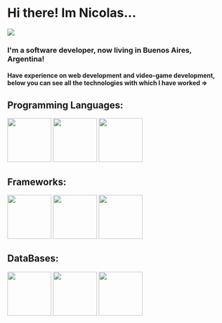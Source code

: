 <h1>Hi there! Im Nicolas...</h1>
<tr>

  ![](https://komarev.com/ghpvc/?username=redhard2021)

<h3>I'm a software developer, now living in Buenos Aires, Argentina!</h3>
<h4>Have experience on web development and video-game development, below you can see all the technologies with which I have worked =><h4>

<h2>Programming Languages:</h2> 
<div style="display:inline;">
  <img width="100px" height="100px" src="https://raw.githubusercontent.com/yurijserrano/Github-Profile-Readme-Logos/042e36c55d4d757621dedc4f03108213fbb57ec4/programming%20languages/c%23.svg"></img>
  <img width="100px" height="100px" src="https://raw.githubusercontent.com/yurijserrano/Github-Profile-Readme-Logos/042e36c55d4d757621dedc4f03108213fbb57ec4/programming%20languages/typescript.svg"></img>
  <img width="100px" height="100px" src="https://raw.githubusercontent.com/yurijserrano/Github-Profile-Readme-Logos/042e36c55d4d757621dedc4f03108213fbb57ec4/programming%20languages/javascript.svg"></img>
</div>
<h2>Frameworks:</h2> 
<div style="display:inline;">
  <img width="100px" src="https://raw.githubusercontent.com/yurijserrano/Github-Profile-Readme-Logos/042e36c55d4d757621dedc4f03108213fbb57ec4/frameworks/angular.svg"></img>
  <img width="100px" src="https://upload.wikimedia.org/wikipedia/commons/7/7d/Microsoft_.NET_logo.svg"></img>
  <img width="100px" src="https://raw.githubusercontent.com/yurijserrano/Github-Profile-Readme-Logos/042e36c55d4d757621dedc4f03108213fbb57ec4/frameworks/vuejs.svg"></img>
</div>

<h2>DataBases:</h2>
<div style="display:inline;">
  <img width="100px" src="https://raw.githubusercontent.com/yurijserrano/Github-Profile-Readme-Logos/042e36c55d4d757621dedc4f03108213fbb57ec4/databases/mongodb.svg"></img>
  <img width="100px" src="https://raw.githubusercontent.com/yurijserrano/Github-Profile-Readme-Logos/042e36c55d4d757621dedc4f03108213fbb57ec4/databases/mysql.svg"></img>
  <img width="100px" src="https://www.svgrepo.com/show/303229/microsoft-sql-server-logo.svg"></img>
</div>
